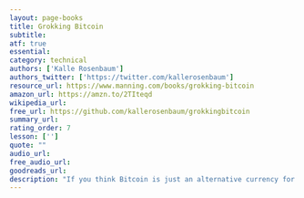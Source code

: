 ```yaml
---
layout: page-books
title: Grokking Bitcoin
subtitle: 
atf: true
essential: 
category: technical
authors: ['Kalle Rosenbaum']
authors_twitter: ['https://twitter.com/kallerosenbaum']
resource_url: https://www.manning.com/books/grokking-bitcoin
amazon_url: https://amzn.to/2TIteqd
wikipedia_url: 
free_url: https://github.com/kallerosenbaum/grokkingbitcoin
summary_url: 
rating_order: 7
lesson: ['']
quote: ""
audio_url: 
free_audio_url: 
goodreads_url: 
description: "If you think Bitcoin is just an alternative currency for geeks, it's time to think again. Grokking Bitcoin opens up this powerful distributed ledger system, exploring the technology that enables applications both for Bitcoin-based financial transactions and using the blockchain for registering physical property ownership. With this fully illustrated, easy-to-read guide, you'll finally understand how Bitcoin works, how you can use it, and why you can trust the blockchain."
---
```

